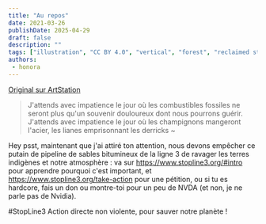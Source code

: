 ```yaml
---
title: "Au repos"
date: 2021-03-26
publishDate: 2025-04-29
draft: false
description: ""
tags: ["illustration", "CC BY 4.0", "vertical", "forest", "reclaimed structure"]
authors:
 - honora
---
```


[Original sur ArtStation](https://efflam.artstation.com/projects/aYJ9BX)

> J'attends avec impatience le jour où les combustibles fossiles ne seront plus qu'un souvenir douloureux dont nous pourrons guérir.
> J'attends avec impatience le jour où les champignons mangeront l'acier, les lianes emprisonnant les derricks ~

Hey psst, maintenant que j'ai attiré ton attention, nous devons empêcher ce putain de pipeline de sables bitumineux de la ligne 3 de ravager les terres indigènes et notre atmosphère : va sur https://www.stopline3.org/#intro pour apprendre pourquoi c'est important, et https://www.stopline3.org/take-action pour une pétition, ou si tu es hardcore, fais un don ou montre-toi pour un peu de NVDA (et non, je ne parle pas de Nvidia).

#StopLine3 Action directe non violente, pour sauver notre planète !
